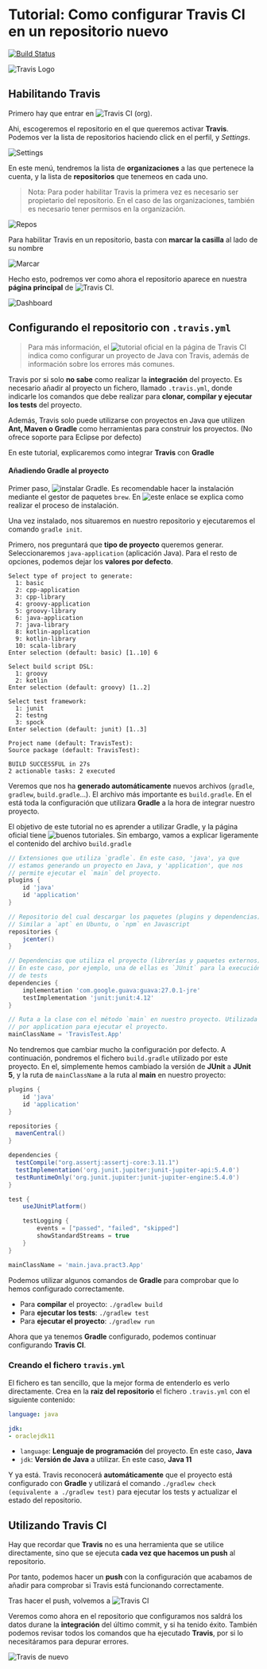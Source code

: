# Tutorial: Como configurar Travis CI en un repositorio nuevo

[![Build Status](https://travis-ci.org/alu0100769609/TravisTest.svg?branch=travis)](https://travis-ci.org/alu0100769609/TravisTest)

![Travis Logo](https://travis-ci.com/images/logos/TravisCI-Full-Color.png)


## Habilitando Travis

Primero hay que entrar en ![Travis CI (org)](https://travis-ci.org/dashboard).

Ahi, escogeremos el repositorio en el que queremos activar __Travis__. Podemos ver la lista de repositorios haciendo click en el perfil, y _Settings_.

![Settings](https://i.imgur.com/3k14t5m.png)

En este menú, tendremos la lista de __organizaciones__ a las que pertenece la cuenta, y la lista de __repositorios__ que tenemeos en cada uno.

> Nota: Para poder habilitar Travis la primera vez es necesario ser propietario del repositorio. En el caso de las organizaciones, también es necesario tener permisos en la organización.

![Repos](https://i.imgur.com/l4QRD6Z.png)

Para habilitar Travis en un repositorio, basta con __marcar la casilla__ al lado de su nombre

![Marcar](https://i.imgur.com/91ik1cy.png)

Hecho esto, podremos ver como ahora el repositorio aparece en nuestra __página principal__ de ![Travis CI](https://travis-ci.org/dashboard).

![Dashboard](https://i.imgur.com/PUDPuqf.png)


## Configurando el repositorio con `.travis.yml`

> Para más información, el ![tutorial oficial en la página de Travis CI](https://docs.travis-ci.com/user/languages/java/) indica como configurar un proyecto de Java con Travis, además de información sobre los errores más comunes.

Travis por si solo __no sabe__ como realizar la __integración__ del proyecto. Es necesario añadir al proyecto un fichero, llamado `.travis.yml`, donde indicarle los comandos que debe realizar para __clonar, compilar y ejecutar los tests__ del proyecto.

Además, Travis solo puede utilizarse con proyectos en Java que utilizen __Ant, Maven o Gradle__ como herramientas para construir los proyectos. (No ofrece soporte para Eclipse por defecto)

En este tutorial, explicaremos como integrar __Travis__ con __Gradle__

#### Añadiendo Gradle al proyecto

Primer paso, ![instalar Gradle](https://gradle.org/install/). Es recomendable hacer la instalación mediante el gestor de paquetes `brew`. En ![este enlace](https://gradle.org/install/) se explica como realizar el proceso de instalación.

Una vez instalado, nos situaremos en nuestro repositorio y ejecutaremos el comando `gradle init`.

Primero, nos preguntará que __tipo de proyecto__ queremos generar. Seleccionaremos `java-application` (aplicación Java). Para el resto de opciones, podemos dejar los __valores por defecto__.

```console
Select type of project to generate:
  1: basic
  2: cpp-application
  3: cpp-library
  4: groovy-application
  5: groovy-library
  6: java-application
  7: java-library
  8: kotlin-application
  9: kotlin-library
  10: scala-library
Enter selection (default: basic) [1..10] 6

Select build script DSL:
  1: groovy
  2: kotlin
Enter selection (default: groovy) [1..2]  

Select test framework:
  1: junit
  2: testng
  3: spock
Enter selection (default: junit) [1..3] 

Project name (default: TravisTest): 
Source package (default: TravisTest): 

BUILD SUCCESSFUL in 27s
2 actionable tasks: 2 executed
```

Veremos que nos ha __generado automáticamente__ nuevos archivos (`gradle`, `gradlew`, `build.gradle`...). El archivo más importante es `build.gradle`. En el está toda la configuración que utilizara __Gradle__ a la hora de integrar nuestro proyecto.

El objetivo de este tutorial no es aprender a utilizar Gradle, y la página oficial tiene ![buenos tutoriales](https://guides.gradle.org/creating-new-gradle-builds/). Sin embargo, vamos a explicar ligeramente el contenido del archivo `build.gradle`

```groovy
// Extensiones que utiliza `gradle`. En este caso, 'java', ya que
// estamos generando un proyecto en Java, y 'application', que nos
// permite ejecutar el `main` del proyecto.
plugins {
    id 'java'
    id 'application'
}

// Repositorio del cual descargar los paquetes (plugins y dependencias).
// Similar a `apt` en Ubuntu, o `npm` en Javascript
repositories {
    jcenter()
}

// Dependencias que utiliza el proyecto (librerías y paquetes externos).
// En este caso, por ejemplo, una de ellas es `JUnit` para la execución
// de tests
dependencies {
    implementation 'com.google.guava:guava:27.0.1-jre'
    testImplementation 'junit:junit:4.12'
}

// Ruta a la clase con el método `main` en nuestro proyecto. Utilizada
// por application para ejecutar el proyecto.
mainClassName = 'TravisTest.App'
```

No tendremos que cambiar mucho la configuración por defecto. A continuación, pondremos el fichero `build.gradle` utilizado por este proyecto. En el, simplemente hemos cambiado la versión de __JUnit__ a __JUnit 5__, y la ruta de `mainClassName` a la ruta al __main__ en nuestro proyecto:

```groovy
plugins {
    id 'java'
    id 'application'
}

repositories {
  mavenCentral()
}

dependencies {
  testCompile("org.assertj:assertj-core:3.11.1")
  testImplementation('org.junit.jupiter:junit-jupiter-api:5.4.0')
  testRuntimeOnly('org.junit.jupiter:junit-jupiter-engine:5.4.0')
}

test {
    useJUnitPlatform()

    testLogging {
        events = ["passed", "failed", "skipped"]
        showStandardStreams = true
    }
}

mainClassName = 'main.java.pract3.App'
```

Podemos utilizar algunos comandos de __Gradle__ para comprobar que lo hemos configurado correctamente.
* Para __compilar__ el proyecto: `./gradlew build`
* Para __ejecutar los tests__: `./gradlew test`
* Para __ejecutar el proyecto__: `./gradlew run`

Ahora que ya tenemos __Gradle__ configurado, podemos continuar configurando __Travis CI__.

### Creando el fichero `travis.yml`

El fichero es tan sencillo, que la mejor forma de entenderlo es verlo directamente. Crea en la __raiz del repositorio__ el fichero `.travis.yml` con el siguiente contenido:

```yml
language: java

jdk:
- oraclejdk11
```

* `language`: __Lenguaje de programación__ del proyecto. En este caso, __Java__
* `jdk`: __Versión de Java__ a utilizar. En este caso, __Java 11__

Y ya está. Travis reconocerá __automáticamente__ que el proyecto está configurado con __Gradle__ y utilizará el comando `./gradlew check (equivalente a ./gradlew test)` para ejecutar los tests y actualizar el estado del repositorio.

## Utilizando Travis CI

Hay que recordar que __Travis__ no es una herramienta que se utilice directamente, sino que se ejecuta __cada vez que hacemos un push__ al repositorio.

Por tanto, podemos hacer un __push__ con la configuración que acabamos de añadir para comprobar si Travis está funcionando correctamente.

Tras hacer el push, volvemos a ![Travis CI](https://travis-ci.org/)

Veremos como ahora en el repositorio que configuramos nos saldrá los datos durane la __integración__ del último commit, y si ha tenido éxito. También podemos revisar todos los comandos que ha ejecutado __Travis__, por si lo necesitáramos para depurar errores.

![Travis de nuevo](https://i.imgur.com/UqUEaCO.png)
